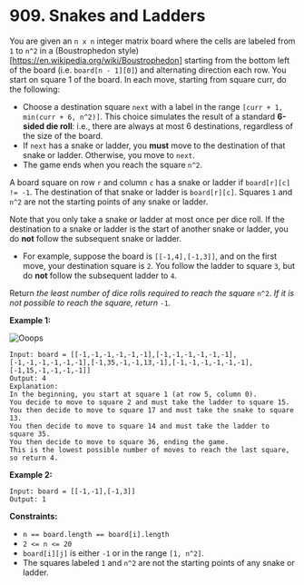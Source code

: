 # 909. Snakes and Ladders
You are given an `n x n` integer matrix board where the cells are labeled from `1` to `n^2` in a (Boustrophedon style)[https://en.wikipedia.org/wiki/Boustrophedon] starting from the bottom left of the board (i.e. `board[n - 1][0]`) and alternating direction each row. You start on square 1 of the board. In each move, starting from square curr, do the following:
- Choose a destination square `next` with a label in the range `[curr + 1, min(curr + 6, n^2)]`. This choice simulates the result of a standard **6-sided die roll**: i.e., there are always at most 6 destinations, regardless of the size of the board.
- If `next` has a snake or ladder, you **must** move to the destination of that snake or ladder. Otherwise, you move to `next`.
- The game ends when you reach the square `n^2`.

A board square on row `r` and column `c` has a snake or ladder if `board[r][c] != -1`. The destination of that snake or ladder is `board[r][c]`. Squares `1` and `n^2` are not the starting points of any snake or ladder. 

Note that you only take a snake or ladder at most once per dice roll. If the destination to a snake or ladder is the start of another snake or ladder, you do **not** follow the subsequent snake or ladder.  
- For example, suppose the board is `[[-1,4],[-1,3]]`, and on the first move, your destination square is `2`. You follow the ladder to square `3`, but do **not** follow the subsequent ladder to `4`.  

Return *the least number of dice rolls required to reach the square* `n^2`. *If it is not possible to reach the square, return* `-1`.

**Example 1:**

![Ooops](https://assets.leetcode.com/uploads/2018/09/23/snakes.png)
```
Input: board = [[-1,-1,-1,-1,-1,-1],[-1,-1,-1,-1,-1,-1],[-1,-1,-1,-1,-1,-1],[-1,35,-1,-1,13,-1],[-1,-1,-1,-1,-1,-1],[-1,15,-1,-1,-1,-1]]
Output: 4
Explanation: 
In the beginning, you start at square 1 (at row 5, column 0).
You decide to move to square 2 and must take the ladder to square 15.
You then decide to move to square 17 and must take the snake to square 13.
You then decide to move to square 14 and must take the ladder to square 35.
You then decide to move to square 36, ending the game.
This is the lowest possible number of moves to reach the last square, so return 4.
```

**Example 2:**
```
Input: board = [[-1,-1],[-1,3]]
Output: 1
```

**Constraints:**
- `n == board.length == board[i].length`
- `2 <= n <= 20`
- `board[i][j]` is either `-1` or in the range `[1, n^2]`.
- The squares labeled `1` and `n^2` are not the starting points of any snake or ladder.
